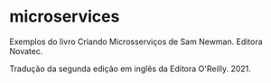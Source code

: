 # microservices
 Exemplos do livro Criando Microsserviços de Sam Newman. Editora Novatec.
 
 Tradução da segunda edição em inglês da Editora O'Reilly. 2021.

